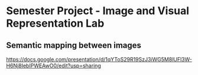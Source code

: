 # Semester Project - Image and Visual Representation Lab

## Semantic mapping between images

https://docs.google.com/presentation/d/1qYToS29R19SzJ3iWG5M8lUFl3W-H6Nj8IebIPWEAwO0/edit?usp=sharing
